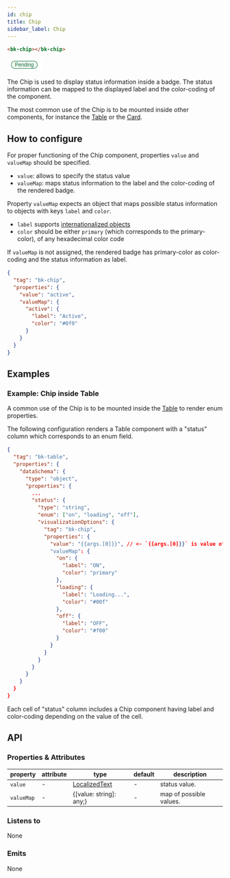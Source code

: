 ```yaml
---
id: chip
title: Chip
sidebar_label: Chip
---
```

<!--
WARNING:
This file is automatically generated. Please edit the 'README' file of the corresponding component and run `yarn copy:docs`
-->


[localized-text]: ../40_core_concepts.md#localization-and-i18n
[table-custom-component]: ./510_table.md#web-component-into-cells
[card-custom-component]: ./140_card.md#mount-web-components-in-card-body



```html
<bk-chip></bk-chip>
```

![bk-chip](img/bk-chip.png)


The Chip is used to display status information inside a badge.
The status information can be mapped to the displayed label and the color-coding of the component.

The most common use of the Chip is to be mounted inside other components, for instance the [Table][table-custom-component] or the [Card][card-custom-component].

## How to configure

For proper functioning of the Chip component, properties `value` and `valueMap` should be specified.
  - `value`:  allows to specify the status value
  - `valueMap`: maps status information to the label and the color-coding of the rendered badge.


Property `valueMap` expects an object that maps possible status information to objects with keys `label` and `color`.
  - `label` supports [internationalized objects][localized-text]
  - `color` should be either `primary` (which corresponds to the primary-color), of any hexadecimal color code

If `valueMap` is not assigned, the rendered badge has primary-color as color-coding and the status information as label.

```json
{
  "tag": "bk-chip",
  "properties": {
    "value": "active",
    "valueMap": {
      "active": {
        "label": "Active",
        "color": "#0f0"
      }
    }
  }
}
```


## Examples

### Example: Chip inside Table

A common use of the Chip is to be mounted inside the [Table][table-custom-component] to render enum properties.

The following configuration renders a Table component with a "status" column which corresponds to an enum field.

```json
{
  "tag": "bk-table",
  "properties": {
    "dataSchema": {
      "type": "object",
      "properties": {
        ...
        "status": {
          "type": "string",
          "enum": ["on", "loading", "off"],
          "visualizationOptions": {
            "tag": "bk-chip",
            "properties": {
              "value": "{{args.[0]}}", // <- `{{args.[0]}}` is value of the table cell
              "valueMap": {
                "on": {
                  "label": "ON",
                  "color": "primary"
                },
                "loading": {
                  "label": "Loading...",
                  "color": "#00f"
                },
                "off": {
                  "label": "OFF",
                  "color": "#f00"
                }
              }
            }
          }
        }
      }
    }
  }
}
```
Each cell of "status" column includes a Chip component having label and color-coding depending on the value of the cell.

## API

### Properties & Attributes

| property   | attribute | type                            | default | description             |
| ---------- | --------- | ------------------------------- | ------- | ----------------------- |
| `value`    | -         | [LocalizedText][localized-text] | -       | status value.           |
| `valueMap` | -         | {[value: string]: any;}         | -       | map of possible values. |

### Listens to

None

### Emits

None
